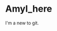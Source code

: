# Amyl_here
I'm a new to git.
<!---
Amyl11/Amyl11 is a ✨ special ✨ repository because its `README.md` (this file) appears on your GitHub profile.
You can click the Preview link to take a look at your changes.
--->
